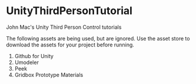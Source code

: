 # UnityThirdPersonTutorial

John Mac's Unity Third Person Control tutorials

The following assets are being used, but are ignored. Use the asset store to download the assets for your project before running.

1. Github for Unity
2. Umodeler
3. Peek
4. Gridbox Prototype Materials
